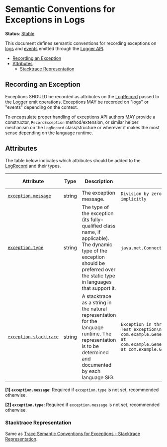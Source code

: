 <!--- Hugo front matter used to generate the website version of this page:
linkTitle: Logs
--->

# Semantic Conventions for Exceptions in Logs

**Status**: [Stable][DocumentStatus]

This document defines semantic conventions for recording exceptions on
[logs](https://github.com/open-telemetry/opentelemetry-specification/blob/v1.39.0/specification/logs/api.md#emit-a-logrecord) and [events](https://github.com/open-telemetry/opentelemetry-specification/blob/v1.39.0/specification/logs/api.md#emit-an-event)
emitted through the [Logger API](https://github.com/open-telemetry/opentelemetry-specification/tree/v1.39.0/specification/logs/api.md#logger).

<!-- toc -->

- [Recording an Exception](#recording-an-exception)
- [Attributes](#attributes)
  - [Stacktrace Representation](#stacktrace-representation)

<!-- tocstop -->

## Recording an Exception

Exceptions SHOULD be recorded as attributes on the
[LogRecord](https://github.com/open-telemetry/opentelemetry-specification/tree/v1.39.0/specification/logs/data-model.md#log-and-event-record-definition) passed to the [Logger](https://github.com/open-telemetry/opentelemetry-specification/tree/v1.39.0/specification/logs/api.md#logger) emit
operations. Exceptions MAY be recorded on "logs" or "events" depending on the
context.

To encapsulate proper handling of exceptions API authors MAY provide a
constructor, `RecordException` method/extension, or similar helper mechanism on
the `LogRecord` class/structure or wherever it makes the most sense depending on
the language runtime.

## Attributes

The table below indicates which attributes should be added to the
[LogRecord](https://github.com/open-telemetry/opentelemetry-specification/tree/v1.39.0/specification/logs/data-model.md#log-and-event-record-definition) and their types.

<!-- semconv log-exception -->
<!-- NOTE: THIS TEXT IS AUTOGENERATED. DO NOT EDIT BY HAND. -->
<!-- see templates/registry/markdown/snippet.md.j2 -->
<!-- prettier-ignore-start -->
<!-- markdownlint-capture -->
<!-- markdownlint-disable -->

| Attribute  | Type | Description  | Examples  | [Requirement Level](https://opentelemetry.io/docs/specs/semconv/general/attribute-requirement-level/) | Stability |
|---|---|---|---|---|---|
| [`exception.message`](/docs/attributes-registry/exception.md) | string | The exception message. | `Division by zero`; `Can't convert 'int' object to str implicitly` | `Conditionally Required` [1] | ![Stable](https://img.shields.io/badge/-stable-lightgreen) |
| [`exception.type`](/docs/attributes-registry/exception.md) | string | The type of the exception (its fully-qualified class name, if applicable). The dynamic type of the exception should be preferred over the static type in languages that support it. | `java.net.ConnectException`; `OSError` | `Conditionally Required` [2] | ![Stable](https://img.shields.io/badge/-stable-lightgreen) |
| [`exception.stacktrace`](/docs/attributes-registry/exception.md) | string | A stacktrace as a string in the natural representation for the language runtime. The representation is to be determined and documented by each language SIG. | `Exception in thread "main" java.lang.RuntimeException: Test exception\n at com.example.GenerateTrace.methodB(GenerateTrace.java:13)\n at com.example.GenerateTrace.methodA(GenerateTrace.java:9)\n at com.example.GenerateTrace.main(GenerateTrace.java:5)` | `Recommended` | ![Stable](https://img.shields.io/badge/-stable-lightgreen) |

**[1] `exception.message`:** Required if `exception.type` is not set, recommended otherwise.

**[2] `exception.type`:** Required if `exception.message` is not set, recommended otherwise.

<!-- markdownlint-restore -->
<!-- prettier-ignore-end -->
<!-- END AUTOGENERATED TEXT -->
<!-- endsemconv -->

### Stacktrace Representation

Same as [Trace Semantic Conventions for Exceptions - Stacktrace
Representation](exceptions-spans.md#stacktrace-representation).

[DocumentStatus]: https://opentelemetry.io/docs/specs/otel/document-status
